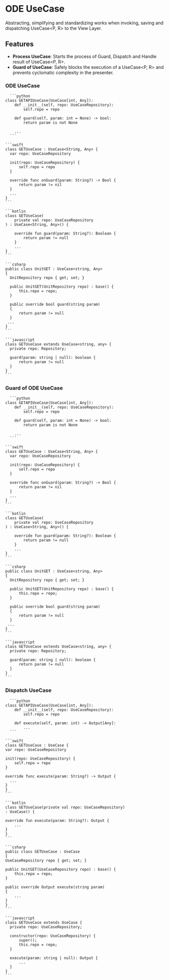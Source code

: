 # ODE UseCase
Abstracting, simplifying and standardizing works when invoking, saving and dispatching UseCase<P, R> to the View Layer.

## Features
- **Process UseCase**: Starts the process of Guard, Dispatch and Handle result of UseCase<P, R>.
- **Guard of UseCase**: Safely blocks the execution of a UseCase<P, R> and prevents cyclomatic complexity in the presenter.

### ODE UseCase
````{tab} Python
  ```python
class GETAPIUseCase(UseCase[int, Any]):
    def __init__(self, repo: UseCaseRepository):
        self.repo = repo

    def guard(self, param: int = None) -> bool:
        return param is not None
        
    ...
  ```
  ````
  ````{tab} Swift
  ```swift
class GETUseCase : UseCase<String, Any> {
    var repo: UseCaseRepository
    
    init(repo: UseCaseRepository) {
        self.repo = repo
    }
    
    override func onGuard(param: String?) -> Bool {
        return param != nil
    }
    ...
}
  ```
  ````
  ````{tab} Kotlin
  ```kotlin
class GETUseCase(
      private val repo: UseCaseRepository
  ) : UseCase<String, Any>() {

      override fun guard(param: String?): Boolean {
          return param != null
      }
      ...
}
  ```
  ````
  ````{tab} C#
  ```csharp
public class UnitGET : UseCase<string, Any>
{
    UnitRepository repo { get; set; }

    public UnitGET(UnitRepository repo) : base() {
        this.repo = repo;
    }

    public override bool guard(string param)
    {
        return param != null
    }
   ...
}
  ```
  ````
  ````{tab} TypeScript
  ```javascript
class GETUseCase extends UseCase<string, any> {
    private repo: Repository;
    
    guard(param: string | null): boolean {
        return param != null
    }
}
  ```
  ````

### Guard of ODE UseCase
````{tab} Python
  ```python
class GETAPIUseCase(UseCase[int, Any]):
    def __init__(self, repo: UseCaseRepository):
        self.repo = repo

    def guard(self, param: int = None) -> bool:
        return param is not None
        
    ...
  ```
  ````
  ````{tab} Swift
  ```swift
class GETUseCase : UseCase<String, Any> {
    var repo: UseCaseRepository
    
    init(repo: UseCaseRepository) {
        self.repo = repo
    }
    
    override func onGuard(param: String?) -> Bool {
        return param != nil
    }
    ...
}
  ```
  ````
  ````{tab} Kotlin
  ```kotlin
class GETUseCase(
      private val repo: UseCaseRepository
  ) : UseCase<String, Any>() {

      override fun guard(param: String?): Boolean {
          return param != null
      }
      ...
}
  ```
  ````
  ````{tab} C#
  ```csharp
public class UnitGET : UseCase<string, Any>
{
    UnitRepository repo { get; set; }

    public UnitGET(UnitRepository repo) : base() {
        this.repo = repo;
    }

    public override bool guard(string param)
    {
        return param != null
    }
   ...
}
  ```
  ````
  ````{tab} TypeScript
  ```javascript
class GETUseCase extends UseCase<string, any> {
    private repo: Repository;
    
    guard(param: string | null): boolean {
        return param != null
    }
}
  ```
  ````

### Dispatch UseCase
````{tab} Python
  ```python
class GETAPIUseCase(UseCase[int, Any]):
    def __init__(self, repo: UseCaseRepository):
        self.repo = repo

    def execute(self, param: int) -> Output[Any]:
        ...
  ```
  ````
  ````{tab} Swift
  ```swift
class GETUseCase : UseCase {
  var repo: UseCaseRepository

  init(repo: UseCaseRepository) {
      self.repo = repo
  }

  override func execute(param: String?) -> Output {
    ...
  }
}
  ```
  ````
  ````{tab} Kotlin
  ```kotlin
class GETUseCase(private val repo: UseCaseRepository) 
: UseCase() {

  override fun execute(param: String?): Output {
      ...
  }
}
  ```
  ````
  ````{tab} C#
  ```csharp
public class GETUseCase : UseCase
{
  UseCaseRepository repo { get; set; }

  public UnitGET(UseCaseRepository repo) : base() {
      this.repo = repo;
  }

  public override Output execute(string param)
  {
      ...
  }
}
  ```
  ````
  ````{tab} TypeScript
  ```javascript
class GETUseCase extends UseCase {
    private repo: UseCaseRepository;

    constructor(repo: UseCaseRepository) {
        super();
        this.repo = repo;
    }

    execute(param: string | null): Output {
        ...
    }
}
  ```
  ````